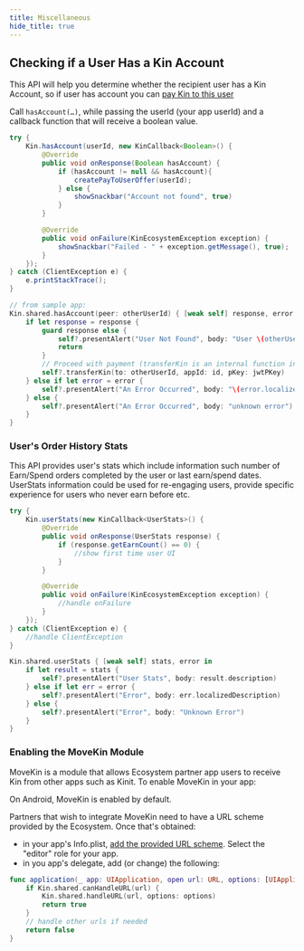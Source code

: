 ```yaml
---
title: Miscellaneous
hide_title: true
---
```


## Checking if a User Has a Kin Account

This API will help you determine whether the recipient user has a Kin Account, so if user has account you can [pay Kin to this user](api_p2p.md)

Call `hasAccount(…)`, while passing the userId (your app userId) and a callback function that will receive a boolean value.
<!--DOCUSAURUS_CODE_TABS-->
<!--Android-->
```java
try {
    Kin.hasAccount(userId, new KinCallback<Boolean>() {
        @Override
        public void onResponse(Boolean hasAccount) {
            if (hasAccount != null && hasAccount){
                createPayToUserOffer(userId);
            } else {
                showSnackbar("Account not found", true)
            }
        }

        @Override
        public void onFailure(KinEcosystemException exception) {
            showSnackbar("Failed - " + exception.getMessage(), true);
        }
    });
} catch (ClientException e) {
    e.printStackTrace();
}
```
<!--iOS-->
```swift
// from sample app:
Kin.shared.hasAccount(peer: otherUserId) { [weak self] response, error in
    if let response = response {
        guard response else {
            self?.presentAlert("User Not Found", body: "User \(otherUserId) could not be found. Make sure the receiving user has activated kin, and in on the same environment as this user")
            return
        }
        // Proceed with payment (transferKin is an internal function in the sample app)
        self?.transferKin(to: otherUserId, appId: id, pKey: jwtPKey)
    } else if let error = error {
        self?.presentAlert("An Error Occurred", body: "\(error.localizedDescription)")
    } else {
        self?.presentAlert("An Error Occurred", body: "unknown error")
    }
}
```
<!--END_DOCUSAURUS_CODE_TABS-->

### User's Order History Stats ###

This API provides user's stats which include information such number of Earn/Spend orders completed by the user or last earn/spend dates.
UserStats information could be used for re-engaging users, provide specific experience for users who never earn before etc.

<!--DOCUSAURUS_CODE_TABS-->
<!--Android-->
```java
try {
    Kin.userStats(new KinCallback<UserStats>() {
        @Override
        public void onResponse(UserStats response) {
            if (response.getEarnCount() == 0) {
                //show first time user UI
            }
        }

        @Override
        public void onFailure(KinEcosystemException exception) {
            //handle onFailure
        }
    });
} catch (ClientException e) {
    //handle ClientException
}
```
<!--iOS-->
```swift
Kin.shared.userStats { [weak self] stats, error in
    if let result = stats {
        self?.presentAlert("User Stats", body: result.description)
    } else if let err = error {
        self?.presentAlert("Error", body: err.localizedDescription)
    } else {
        self?.presentAlert("Error", body: "Unknown Error")
    }
}
```
<!--END_DOCUSAURUS_CODE_TABS-->

### Enabling the MoveKin Module ###

MoveKin is a module that allows Ecosystem partner app users to receive Kin from other apps such as Kinit.
To enable MoveKin in your app:

<!--DOCUSAURUS_CODE_TABS-->
<!--Android-->
On Android, MoveKin is enabled by default.
<!--iOS-->
Partners that wish to integrate MoveKin need to have a URL scheme provided by the Ecosystem. Once that's obtained:
- in your app's Info.plist, [add the provided URL scheme](https://developer.apple.com/documentation/uikit/core_app/allowing_apps_and_websites_to_link_to_your_content/defining_a_custom_url_scheme_for_your_app). Select the "editor" role for your app.
- in you app's delegate, add (or change) the following:
```swift
func application(_ app: UIApplication, open url: URL, options: [UIApplicationOpenURLOptionsKey : Any] = [:]) -> Bool {
    if Kin.shared.canHandleURL(url) {
        Kin.shared.handleURL(url, options: options)
        return true
    }
    // handle other urls if needed
    return false
}
```
<!--END_DOCUSAURUS_CODE_TABS-->
